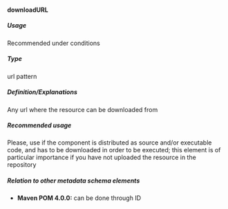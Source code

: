 #### downloadURL
##### Usage
Recommended under conditions
##### Type
url pattern
##### Definition/Explanations
Any url where the resource can be downloaded from
##### Recommended usage
Please, use if the component is distributed as source and/or executable code, and has to be downloaded in order to be executed; this element is of particular importance if you have not uploaded the resource in the repository
##### Relation to other metadata schema elements
* **Maven POM 4.0.0:** can be done through ID
